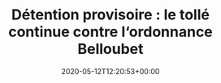 ---
title: "Détention provisoire : le tollé continue contre l‘ordonnance Belloubet"
date: 2020-05-12T12:20:53+00:00
concerned:
  - sophie-rey-gascon
press:
  title: Mediapart
  url: https://www.mediapart.fr/journal/france/120520/detention-provisoire-le-tolle-continue-contre-l-ordonnance-belloubet?utm_source=article_offert&utm_medium=email&utm_campaign=TRANSAC&utm_content=&utm_term=&xtor=EPR-1013-%5Barticle-offert%5D&M_BT=2348539379463
---